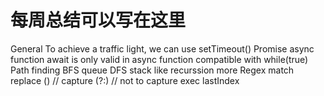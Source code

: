 # 每周总结可以写在这里
General
To achieve a traffic light, we can use
setTimeout()
Promise
async function
await is only valid in async function
compatible with while(true)
Path finding
BFS
queue
DFS
stack
like recurssion more
Regex
match
replace
() // capture
(?:) // not to capture
exec
lastIndex